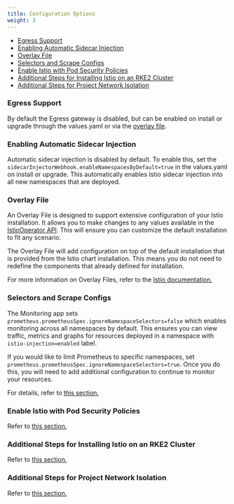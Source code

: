 ```yaml
---
title: Configuration Options
weight: 3
---
```


- [Egress Support](#egress-support)
- [Enabling Automatic Sidecar Injection](#enabling-automatic-sidecar-injection)
- [Overlay File](#overlay-file)
- [Selectors and Scrape Configs](#selectors-and-scrape-configs)
- [Enable Istio with Pod Security Policies](#enable-istio-with-pod-security-policies)
- [Additional Steps for Installing Istio on an RKE2 Cluster](#additional-steps-for-installing-istio-on-an-rke2-cluster)
- [Additional Steps for Project Network Isolation](#additional-steps-for-project-network-isolation)

### Egress Support

By default the Egress gateway is disabled, but can be enabled on install or upgrade through the values.yaml or via the [overlay file](#overlay-file).

### Enabling Automatic Sidecar Injection

Automatic sidecar injection is disabled by default. To enable this, set the `sidecarInjectorWebhook.enableNamespacesByDefault=true` in the values.yaml on install or upgrade. This automatically enables Istio sidecar injection into all new namespaces that are deployed.

### Overlay File

An Overlay File is designed to support extensive configuration of your Istio installation. It allows you to make changes to any values available in the [IstioOperator API](https://istio.io/latest/docs/reference/config/istio.operator.v1alpha1/). This will ensure you can customize the default installation to fit any scenario. 

The Overlay File will add configuration on top of the default installation that is provided from the Istio chart installation. This means you do not need to redefine the components that already defined for installation. 

For more information on Overlay Files, refer to the [Istio documentation.](https://istio.io/latest/docs/setup/install/istioctl/#configure-component-settings)

### Selectors and Scrape Configs

The Monitoring app sets `prometheus.prometheusSpec.ignoreNamespaceSelectors=false` which enables monitoring across all namespaces by default. This ensures you can view traffic, metrics and graphs for resources deployed in a namespace with `istio-injection=enabled` label. 

If you would like to limit Prometheus to specific namespaces, set `prometheus.prometheusSpec.ignoreNamespaceSelectors=true`. Once you do this, you will need to add additional configuration to continue to monitor your resources.

For details, refer to [this section.](./selectors-and-scrape)

### Enable Istio with Pod Security Policies

Refer to [this section.](./enable-istio-with-psp)

### Additional Steps for Installing Istio on an RKE2 Cluster

Refer to [this section.](./rke2)

### Additional Steps for Project Network Isolation

Refer to [this section.](./canal-and-project-network)